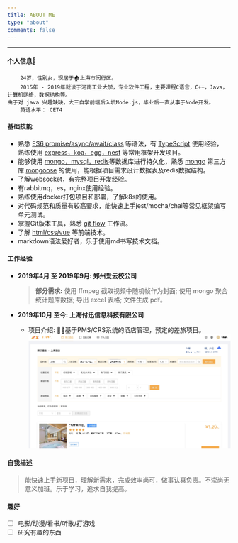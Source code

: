 ```yaml
---
title: ABOUT ME
type: "about"
comments: false
---
```


--------
#### 个人信息🎊

        24岁，性别女，现居于🏠上海市闵行区。
        2015年 - 2019年就读于河南工业大学，专业软件工程，主要课程C语言，C++，Java，计算机网络，数据结构等。
    由于对 java 兴趣缺缺，大三自学前端后入坑Node.js，毕业后一直从事于Node开发。
        英语水平： CET4

#### 基础技能

* 熟悉 <u>ES6 promise/async/await/class</u> 等语法，有 <u>TypeScript</u> 使用经验， 熟练使用 <u>express，koa，egg，nest</u> 等常用框架开发项目。
* 能够使用 <u>mongo，mysql，redis</u>等数据库进行持久化，熟悉 <u>mongo</u> 第三方库 <u>mongoose</u> 的使用，能根据项目需求设计数据表及redis数据结构。
* 了解websocket，有完整项目开发经验。
* 有rabbitmq，es，nginx使用经验。
* 熟练使用docker打包项目和部署，了解k8s的使用。
* 对代码规范和质量有较高要求，能快速上手jest/mocha/chai等常见框架编写单元测试。
* 掌握Git版本工具，熟悉 <u>git flow</u> 工作流。
* 了解 <u>html/css/vue</u> 等前端技术。
* markdown语法爱好者，乐于使用md书写技术文档。

#### 工作经验

* **2019年4月 至 2019年9月:  郑州爱云校公司**

    > **部分需求:**    使用 ffmpeg 截取视频中随机帧作为封面; 使用 mongo 聚合统计题库数据; 导出 excel 表格; 文件生成 pdf。

* **2019年10月 至今: 上海付迅信息科技有限公司**

    * 项目介绍: 基于PMS/CRS系统的酒店管理，预定的差旅项目。
![](../images/index/1.png)

#### 自我描述

> 能快速上手新项目，理解新需求，完成效率尚可，做事认真负责。不崇尚无意义加班。乐于学习，追求自我提高。

#### 趣好

- [ ] 电影/动漫/看书/听歌/打游戏
- [ ] 研究有趣的东西